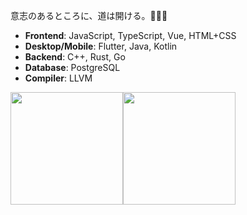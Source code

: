 
意志のあるところに、道は開ける。🍭🍭🍭
- **Frontend**: JavaScript, TypeScript, Vue, HTML+CSS
- **Desktop/Mobile**: Flutter, Java, Kotlin 
- **Backend**: C++, Rust, Go
- **Database**: PostgreSQL
- **Compiler**: LLVM   

<img src="https://github-readme-stats.vercel.app/api?username=randoruf&count_private=true" height="180" /><img src="https://github-readme-stats.vercel.app/api/top-langs/?username=randoruf&langs_count=8&hide=html,css&layout=compact" height="180" /></a>
